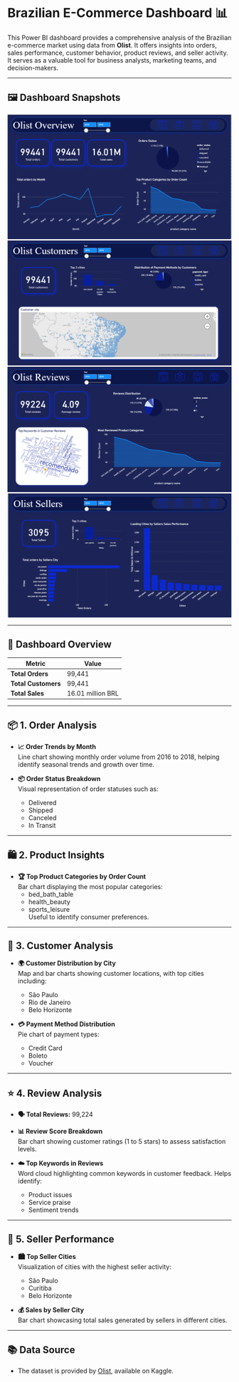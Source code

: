 # Brazilian E-Commerce Dashboard 📊

This Power BI dashboard provides a comprehensive analysis of the Brazilian e-commerce market using data from **Olist**. It offers insights into orders, sales performance, customer behavior, product reviews, and seller activity. It serves as a valuable tool for business analysts, marketing teams, and decision-makers.

---
## 🖼️ Dashboard Snapshots

![Overview](overview.png)  
![Customer Analysis](Olist%20customers.png)  
![Review Analysis](Olist%20reviews.png)  
![Seller Performance](Olist%20sellers.png)

---

## 📌 Dashboard Overview

| Metric             | Value              |
|--------------------|--------------------|
| **Total Orders**    | 99,441             |
| **Total Customers** | 99,441             |
| **Total Sales**     | 16.01 million BRL  |

---

## 📦 1. Order Analysis

- **📈 Order Trends by Month**  
  Line chart showing monthly order volume from 2016 to 2018, helping identify seasonal trends and growth over time.

- **📦 Order Status Breakdown**  
  Visual representation of order statuses such as:
  - Delivered
  - Shipped
  - Canceled
  - In Transit

---

## 🛍️ 2. Product Insights

- **🏆 Top Product Categories by Order Count**  
  Bar chart displaying the most popular categories:
  - bed_bath_table
  - health_beauty
  - sports_leisure  
  Useful to identify consumer preferences.

---

## 👥 3. Customer Analysis

- **🌍 Customer Distribution by City**  
  Map and bar charts showing customer locations, with top cities including:
  - São Paulo
  - Rio de Janeiro
  - Belo Horizonte

- **💳 Payment Method Distribution**  
  Pie chart of payment types:
  - Credit Card
  - Boleto
  - Voucher

---

## ⭐ 4. Review Analysis

- **🗣️ Total Reviews:** 99,224  
- **📊 Review Score Breakdown**  
  Bar chart showing customer ratings (1 to 5 stars) to assess satisfaction levels.

- **☁️ Top Keywords in Reviews**  
  Word cloud highlighting common keywords in customer feedback. Helps identify:
  - Product issues
  - Service praise
  - Sentiment trends

---

## 🧾 5. Seller Performance

- **🏙️ Top Seller Cities**  
  Visualization of cities with the highest seller activity:
  - São Paulo
  - Curitiba
  - Belo Horizonte

- **💰 Sales by Seller City**  
  Bar chart showcasing total sales generated by sellers in different cities.

---

## 📚 Data Source

- The dataset is provided by [Olist](https://www.kaggle.com/datasets/olistbr/brazilian-ecommerce), available on Kaggle.
